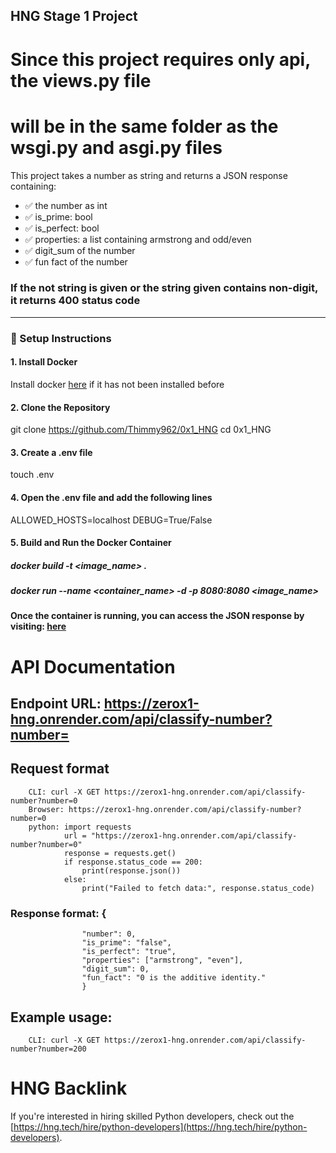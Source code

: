 ## **HNG Stage 1 Project**

# Since this project requires only api, the views.py file
# will be in the same folder as the wsgi.py and asgi.py files

This project takes a number as string and returns a JSON response containing:
- ✅ the number as int
- ✅ is_prime: bool
- ✅ is_perfect: bool
- ✅ properties: a list containing armstrong and odd/even
- ✅ digit_sum of the number
- ✅ fun fact of the number

### If the not string is given or the string given contains non-digit, it returns 400 status code

---

### **🚀 Setup Instructions**

#### **1. Install Docker**
Install docker [here](https://www.docker.com/) if it has not been installed before

#### **2. Clone the Repository**
git clone https://github.com/Thimmy962/0x1_HNG
cd 0x1_HNG

#### **3. Create a .env file**
touch .env

#### **4. Open the .env file and add the following lines**
ALLOWED_HOSTS=localhost
DEBUG=True/False 

#### **5. Build and Run the Docker Container**
##### docker build -t <image_name> .
##### docker run --name <container_name> -d -p 8080:8080 <image_name>

#### Once the container is running, you can access the JSON response by visiting: [here](http://localhost:8080)


# API Documentation

## Endpoint URL: https://zerox1-hng.onrender.com/api/classify-number?number=<inser a number here>

##  Request format
        CLI: curl -X GET https://zerox1-hng.onrender.com/api/classify-number?number=0
        Browser: https://zerox1-hng.onrender.com/api/classify-number?number=0
        python: import requests
                url = "https://zerox1-hng.onrender.com/api/classify-number?number=0"
                response = requests.get()
                if response.status_code == 200:
                    print(response.json())
                else:
                    print("Failed to fetch data:", response.status_code)
    
### Response format: {
                    "number": 0,
                    "is_prime": "false",
                    "is_perfect": "true",
                    "properties": ["armstrong", "even"],
                    "digit_sum": 0,
                    "fun_fact": "0 is the additive identity."
                    }
        
## Example usage:
        CLI: curl -X GET https://zerox1-hng.onrender.com/api/classify-number?number=200


# HNG Backlink
If you're interested in hiring skilled Python developers, check out the [https://hng.tech/hire/python-developers](https://hng.tech/hire/python-developers).